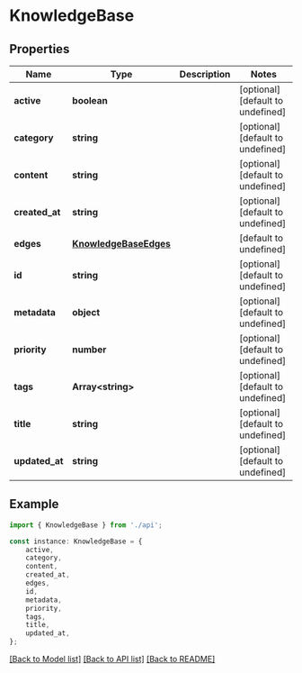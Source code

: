 # KnowledgeBase


## Properties

Name | Type | Description | Notes
------------ | ------------- | ------------- | -------------
**active** | **boolean** |  | [optional] [default to undefined]
**category** | **string** |  | [optional] [default to undefined]
**content** | **string** |  | [optional] [default to undefined]
**created_at** | **string** |  | [optional] [default to undefined]
**edges** | [**KnowledgeBaseEdges**](KnowledgeBaseEdges.md) |  | [default to undefined]
**id** | **string** |  | [optional] [default to undefined]
**metadata** | **object** |  | [optional] [default to undefined]
**priority** | **number** |  | [optional] [default to undefined]
**tags** | **Array&lt;string&gt;** |  | [optional] [default to undefined]
**title** | **string** |  | [optional] [default to undefined]
**updated_at** | **string** |  | [optional] [default to undefined]

## Example

```typescript
import { KnowledgeBase } from './api';

const instance: KnowledgeBase = {
    active,
    category,
    content,
    created_at,
    edges,
    id,
    metadata,
    priority,
    tags,
    title,
    updated_at,
};
```

[[Back to Model list]](../README.md#documentation-for-models) [[Back to API list]](../README.md#documentation-for-api-endpoints) [[Back to README]](../README.md)
